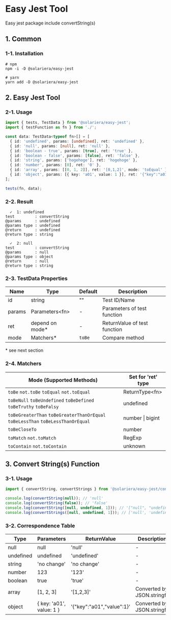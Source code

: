 # Easy Jest Tool

Easy jest package include convertString(s)

## 1. Common

### 1-1. Installation

```console
# npm
npm -i -D @solariera/easy-jest
```

```console
# yarn
yarn add -D @solariera/easy-jest
```

## 2. Easy Jest Tool

### 2-1. Usage

```typescript
import { tests, TestData } from '@solariera/easy-jest';
import { testFunction as fn } from './';

const data: TestData<typeof fn>[] = [
  { id: 'undefined', params: [undefined], ret: 'undefined' },
  { id: 'null', params: [null], ret: 'null' },
  { id: 'boolean - true', params: [true], ret: 'true' },
  { id: 'boolean - false', params: [false], ret: 'false' },
  { id: 'string', params: ['hogehoge'], ret: 'hogehoge' },
  { id: 'number', params: [0], ret: '0' },
  { id: 'array', params: [[0, 1, 2]], ret: '[0,1,2]', mode: 'toEqual' },
  { id: 'object', params: [{ key: 'a01', value: 1 }], ret: '{"key":"a01","value":1}' },
];

tests(fn, data);
```

### 2-2. Result

```console
  ✓  1: undefined
test         : convertString
@params      : undefined
@params type : undefined
@return      : undefined
@return type : string

  ✓  2: null
test         : convertString
@params      : null
@params type : object
@return      : null
@return type : string
```

### 2-3. TestData Properties

| Name   | Type             | Default | Description                  |
| ------ | ---------------- | ------- | ---------------------------- |
| id     | string           | ""      | Test ID/Name                 |
| params | Parameters\<fn\> | -       | Parameters of test function  |
| ret    | depend on mode\* | -       | ReturnValue of test function |
| mode   | Matchers\*       | `toBe`  | Compare method               |

\* see next section

### 2-4. Matchers

| Mode (Supported Methods)                                                        | Set for 'ret' type |
| ------------------------------------------------------------------------------- | ------------------ |
| `toBe` `not.toBe` `toEqual` `not.toEqual`                                       | ReturnType\<fn\>   |
| `toBeNull` `toBeUndefined` `toBeDefined` `toBeTruthy` `toBeFalsy`               | undefined          |
| `toBeGreaterThan` `toBeGreaterThanOrEqual` `toBeLessThan` `toBeLessThanOrEqual` | number \| bigint   |
| `toBeCloseTo`                                                                   | number             |
| `toMatch` `not.toMatch`                                                         | RegExp             |
| `toContain` `not.toContain`                                                     | unknown            |

## 3. Convert String(s) Function

### 3-1. Usage

```typescript
import { convertString, convertStrings } from '@solariera/easy-jest/convert-string';

console.log(convertString(null)); // 'null'
console.log(convertString(false)); // 'false'
console.log(convertString([null, undefined, 1])); // '["null", "undefined", "1"]'
console.log(convertStrings([null, undefined, 1])); // ['null', 'undefined', '1']
```

### 3-2. Correspondence Table

| Type      | Parameters               | ReturnValue               | Description                |
| --------- | ------------------------ | ------------------------- | -------------------------- |
| null      | null                     | 'null'                    | -                          |
| undefined | undefined                | 'undefined'               | -                          |
| string    | 'no change'              | 'no change'               | -                          |
| number    | 123                      | '123'                     | -                          |
| boolean   | true                     | 'true'                    | -                          |
| array     | [1, 2, 3]                | '[1,2,3]'                 | Converted by JSON.stringfy |
| object    | { key: 'a01', value: 1 } | '{"key":"a01","value":1}' | Converted by JSON.stringfy |
